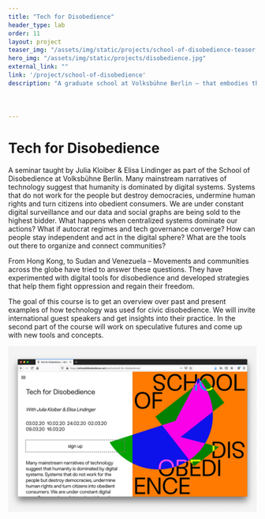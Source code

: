 ```yaml
---
title: "Tech for Disobedience"
header_type: lab
order: 11
layout: project
teaser_img: "/assets/img/static/projects/school-of-disobedience-teaser.png"
hero_img: "/assets/img/static/projects/disobedience.jpg"
external_link: ""
link: '/project/school-of-disobedience'
description: "A graduate school at Volksbühne Berlin – that embodies the spirit of this city: global in outlook, international in background, trans-disciplinary in work, innovative, radical, experimental, engaged."



---
```

<h1>Tech for Disobedience</h1>
<p>
A seminar taught by Julia Kloiber & Elisa Lindinger as part of the School of Disobedience at Volksbühne Berlin.
Many mainstream narratives of technology suggest that humanity is dominated by digital systems. Systems that do not work for the people but destroy democracies, undermine human rights and turn citizens into obedient consumers. We are under constant digital surveillance and our data and social graphs are being sold to the highest bidder. What happens when centralized systems dominate our actions? What if autocrat regimes and tech governance converge? How can people stay independent and act in the digital sphere? What are the tools out there to organize and connect communities?

From Hong Kong, to Sudan and Venezuela – Movements and communities across the globe have tried to answer these questions. They have experimented with digital tools for disobedience and developed strategies that help them fight oppression and regain their freedom.

The goal of this course is to get an overview over past and present examples of how technology was used for civic disobedience. We will invite international guest speakers and get insights into their practice. In the second part of the course will work on speculative futures and come up with new tools and concepts.
</p>

<img class="img-responsive" src="/assets/img/static/projects/disobedience2.jpg">




